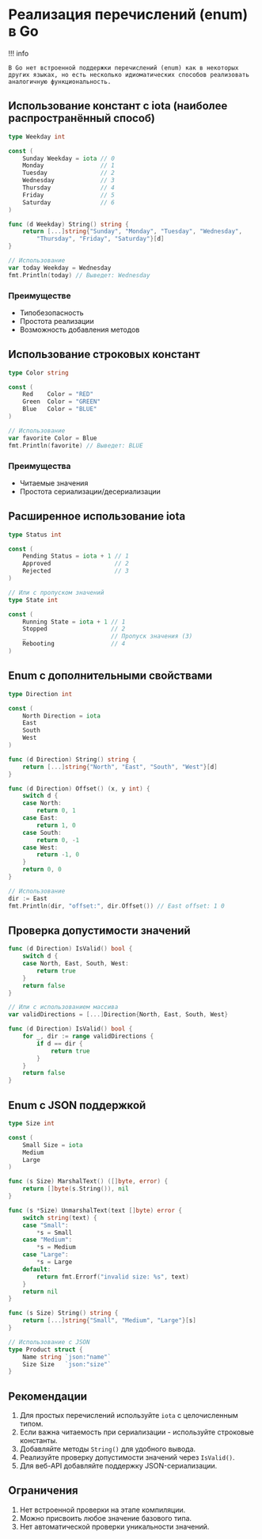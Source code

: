 # Реализация перечислений (enum) в Go

!!! info

    В Go нет встроенной поддержки перечислений (enum) как в некоторых других языках, но есть несколько идиоматических способов реализовать аналогичную функциональность.

## Использование констант с iota (наиболее распространённый способ)

```go
type Weekday int

const (
    Sunday Weekday = iota // 0
    Monday                // 1
    Tuesday               // 2
    Wednesday             // 3
    Thursday              // 4
    Friday                // 5
    Saturday              // 6
)

func (d Weekday) String() string {
    return [...]string{"Sunday", "Monday", "Tuesday", "Wednesday", 
        "Thursday", "Friday", "Saturday"}[d]
}

// Использование
var today Weekday = Wednesday
fmt.Println(today) // Выведет: Wednesday
```

### Преимуществе

- Типобезопасность
- Простота реализации
- Возможность добавления методов

## Использование строковых констант

```go
type Color string

const (
    Red    Color = "RED"
    Green  Color = "GREEN"
    Blue   Color = "BLUE"
)

// Использование
var favorite Color = Blue
fmt.Println(favorite) // Выведет: BLUE
```

### Преимущества

- Читаемые значения
- Простота сериализации/десериализации

## Расширенное использование iota

```go
type Status int

const (
    Pending Status = iota + 1 // 1
    Approved                  // 2
    Rejected                  // 3
)

// Или с пропуском значений
type State int

const (
    Running State = iota + 1 // 1
    Stopped                  // 2
    _                        // Пропуск значения (3)
    Rebooting                // 4
)
```

## Enum с дополнительными свойствами

```go
type Direction int

const (
    North Direction = iota
    East
    South
    West
)

func (d Direction) String() string {
    return [...]string{"North", "East", "South", "West"}[d]
}

func (d Direction) Offset() (x, y int) {
    switch d {
    case North:
        return 0, 1
    case East:
        return 1, 0
    case South:
        return 0, -1
    case West:
        return -1, 0
    }
    return 0, 0
}

// Использование
dir := East
fmt.Println(dir, "offset:", dir.Offset()) // East offset: 1 0
```

## Проверка допустимости значений

```go
func (d Direction) IsValid() bool {
    switch d {
    case North, East, South, West:
        return true
    }
    return false
}

// Или с использованием массива
var validDirections = [...]Direction{North, East, South, West}

func (d Direction) IsValid() bool {
    for _, dir := range validDirections {
        if d == dir {
            return true
        }
    }
    return false
}
```

## Enum с JSON поддержкой

```go
type Size int

const (
    Small Size = iota
    Medium
    Large
)

func (s Size) MarshalText() ([]byte, error) {
    return []byte(s.String()), nil
}

func (s *Size) UnmarshalText(text []byte) error {
    switch string(text) {
    case "Small":
        *s = Small
    case "Medium":
        *s = Medium
    case "Large":
        *s = Large
    default:
        return fmt.Errorf("invalid size: %s", text)
    }
    return nil
}

func (s Size) String() string {
    return [...]string{"Small", "Medium", "Large"}[s]
}

// Использование с JSON
type Product struct {
    Name string `json:"name"`
    Size Size   `json:"size"`
}
```

## Рекомендации

1. Для простых перечислений используйте `iota` с целочисленным типом.
2. Если важна читаемость при сериализации - используйте строковые константы.
3. Добавляйте методы `String()` для удобного вывода.
4. Реализуйте проверку допустимости значений через `IsValid()`.
5. Для веб-API добавляйте поддержку JSON-сериализации.

## Ограничения

1. Нет встроенной проверки на этапе компиляции.
2. Можно присвоить любое значение базового типа.
3. Нет автоматической проверки уникальности значений.